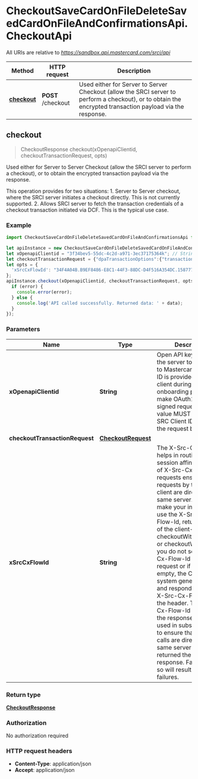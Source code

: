# CheckoutSaveCardOnFileDeleteSavedCardOnFileAndConfirmationsApi.CheckoutApi

All URIs are relative to *https://sandbox.api.mastercard.com/srci/api*

Method | HTTP request | Description
------------- | ------------- | -------------
[**checkout**](CheckoutApi.md#checkout) | **POST** /checkout | Used either for Server to Server Checkout (allow the SRCI server to perform a checkout), or to obtain the encrypted transaction payload via the response.



## checkout

> CheckoutResponse checkout(xOpenapiClientid, checkoutTransactionRequest, opts)

Used either for Server to Server Checkout (allow the SRCI server to perform a checkout), or to obtain the encrypted transaction payload via the response.

This operation provides for two situations:  1. Server to Server checkout, where the SRCI server initiates a checkout directly. This is not currently supported. 2. Allows SRCI server to fetch the transaction credentials of a checkout transaction initiated via DCF. This is the typical use case. 

### Example

```javascript
import CheckoutSaveCardOnFileDeleteSavedCardOnFileAndConfirmationsApi from 'checkout_save_card_on_file_delete_saved_card_on_file_and_confirmations_api';

let apiInstance = new CheckoutSaveCardOnFileDeleteSavedCardOnFileAndConfirmationsApi.CheckoutApi();
let xOpenapiClientid = "3f34bev5-55dc-4c2d-a971-3ec37175364k"; // String | Open API key to make the server to server call to Mastercard SRCI. This ID is provided to the client during the onboarding process to make OAuth1.0 based signed requests. The value MUST match the SRC Client ID present in the request body.
let checkoutTransactionRequest = {"dpaTransactionOptions":{"transactionAmount":{"transactionAmount":100.0,"transactionCurrencyCode":"USD"},"paymentOptions":[{"dynamicDataType":"CARD_APPLICATION_CRYPTOGRAM_SHORT_FORM"}]},"srcDpaId":"6a41eb84-6286-4e3e-81ea-03ea07077f4f","checkoutType":"GUEST_CHECKOUT_TOKENIZATION","checkoutReference":{"type":"ENCRYPTED_CARD","data":{"encryptedCard":"eyJraWQiOiIyMDIyMTIxNDIyNDUxMC1tdGYtbWMtc3JjaS1jYXJkLWVuY3J5cHRpb24tbXRmLXNyY2ktbWFzdGVyY2FyZC1pbnQiLCJhbGciOiJSU0EtT0FFUC0yNTYiLCJlbmMiOiJBMTI4R0NNIn0.QxkkWyWnT3ItXYQQTY2qBPAr56RwgmNs6O43PccfVzL_I-6xh000Lba_UFtf8MwDtaig9iMgLb3I2lzP5NyH3Tnz8OXWf9VCUr-IECsa64Tb3aGOyGfW0LDtmmn6-l4Qh5RR7NGAU-39Led4JVStIOChyv1R25tMTeYRF05-qHxczUdX-655SklvREnjtMMDZGOZvWq5X4cdOhYSqoVptxR70Co8sdCXhzXy8K2b0OkGSVfD0yNih35pYgKWfyqZJSLPn8bpcPH_HikEMyWpkNS2WMyH32HaSrGyLvwmlrGmgMbSa-_59s_9a2VF-QfTFEO31WEkPzErH6fvuO-glg.bmmNPxThFaIE-w1x.-QxL2a0K-QlmyN2uRcWPTe54OMWFDFB2xWK3aT66EDysjDVVAkx2P4oLRqtuxfuIunFkjNw09-P5vc-KGzhu-XsrcShZBN6f3G7IkriKdLRM6VUhepbRqSBmFxHToqngKUtrQ89JXYB3MugaO8mOej9FDLB9gp_K7t083h1copw.oUJeSNTJ721BnTafpPGb6w"}}}; // CheckoutRequest | 
let opts = {
  'xSrcCxFlowId': "34F4A04B.B9EF8486-E8C1-44F3-88DC-D4F516A354DC.1587777300" // String | The X-Src-Cx-Flow-Id helps in routing and session affinity. Usage of X-Src-Cx-Flow-Id in requests ensures requests by the same client are directed to the same server. When you make your initial API call, use the X-Src-Cx-Flow-Id, returned in one of the client-side calls checkoutWithNewCard() or checkoutWitCard(). If you do not send X-Src-Cx-Flow-Id in your request or if the field is empty, the Click to Pay system generates one and responds with the X-Src-Cx-Flow-Id in the header. The X-Src-Cx-Flow-Id returned in the response must be used in subsequent calls to ensure that these calls are directed to the same server that returned the initial response. Failure to do so will result in call failures.
};
apiInstance.checkout(xOpenapiClientid, checkoutTransactionRequest, opts, (error, data, response) => {
  if (error) {
    console.error(error);
  } else {
    console.log('API called successfully. Returned data: ' + data);
  }
});
```

### Parameters


Name | Type | Description  | Notes
------------- | ------------- | ------------- | -------------
 **xOpenapiClientid** | **String**| Open API key to make the server to server call to Mastercard SRCI. This ID is provided to the client during the onboarding process to make OAuth1.0 based signed requests. The value MUST match the SRC Client ID present in the request body. | 
 **checkoutTransactionRequest** | [**CheckoutRequest**](CheckoutRequest.md)|  | 
 **xSrcCxFlowId** | **String**| The X-Src-Cx-Flow-Id helps in routing and session affinity. Usage of X-Src-Cx-Flow-Id in requests ensures requests by the same client are directed to the same server. When you make your initial API call, use the X-Src-Cx-Flow-Id, returned in one of the client-side calls checkoutWithNewCard() or checkoutWitCard(). If you do not send X-Src-Cx-Flow-Id in your request or if the field is empty, the Click to Pay system generates one and responds with the X-Src-Cx-Flow-Id in the header. The X-Src-Cx-Flow-Id returned in the response must be used in subsequent calls to ensure that these calls are directed to the same server that returned the initial response. Failure to do so will result in call failures. | [optional] 

### Return type

[**CheckoutResponse**](CheckoutResponse.md)

### Authorization

No authorization required

### HTTP request headers

- **Content-Type**: application/json
- **Accept**: application/json

